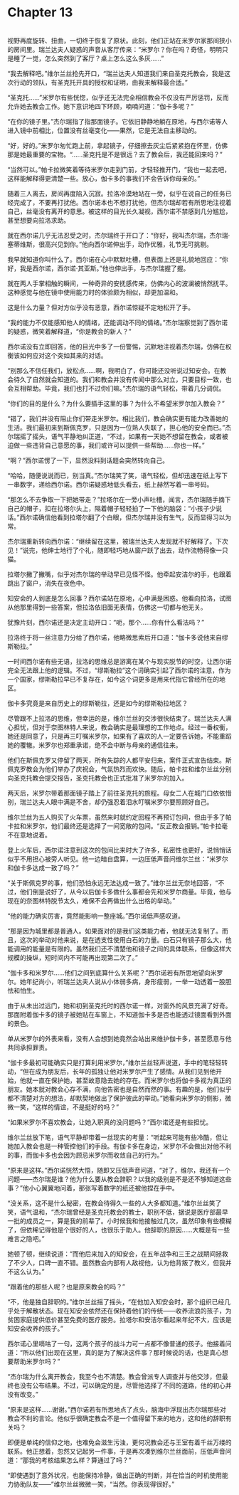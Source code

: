 # Chapter 13

<br>
视野再度旋转、扭曲，一切终于恢复了原状。此刻，他们正站在米罗尔家那间狭小的房间里。瑞兰达夫人疑惑的声音从客厅传来：“米罗尔？你在吗？奇怪，明明只是睡了一觉，怎么突然到了客厅？桌上怎么这么多灰……”

“我去解释吧。”维尔兰丝抢先开口，“瑞兰达夫人知道我们来自圣克托教会，我是这次行动的领队，有圣克托开具的授权和证明，由我来解释最合适。”

“圣克托……”米罗尔有些恍惚，似乎还无法完全相信教会不仅没有严厉惩罚，反而允许她去教会工作。她下意识地四下环顾，喃喃问道：“伽卡多呢？”

“在你的镜子里。”杰尔瑞指了指那面镜子。它依旧静静地躺在原地，与西尔诺等人进入镜中前相比，位置没有丝毫变化——果然，它是无法自主移动的。

“好，好的。”米罗尔匆忙跑上前，拿起镜子，仔细擦去灰尘后紧紧抱在怀里，仿佛那是她最重要的宝物。“……圣克托是不是很远？去了教会后，我还能回来吗？”

“当然可以。”帕卡拉微笑着等待米罗尔走到门前，才轻轻推开门，“我也一起去吧，这样能解释得更清楚一些。放心，伽卡多的事我们不会告诉你母亲的。”

随着三人离去，房间再度陷入沉寂。拉洛冷漠地站在一旁，似乎在说自己的任务已经完成了，不要再打扰他。西尔诺本也不想打扰他，但杰尔瑞却若有所思地注视着自己，丝毫没有离开的意思。被这样的目光长久凝视，西尔诺不禁感到几分尴尬，甚至想要向拉洛求助。

就在西尔诺几乎无法忍受之时，杰尔瑞终于开口了：“你好，我叫杰尔瑞，杰尔瑞·塞蒂维斯，很高兴见到你。”他向西尔诺伸出手，动作优雅，礼节无可挑剔。

我早就知道你叫什么了。西尔诺在心中默默吐槽，但表面上还是礼貌地回应：“你好，我是西尔诺，西尔诺·其亚斯。”他也伸出手，与杰尔瑞握了握。

就在两人手掌相触的瞬间，一种奇异的安抚感传来，仿佛内心的波澜被悄然抚平。这种感觉与他在镜中使用能力时的体验颇为相似，却更加温和。

这是什么力量？但对方似乎没有恶意，西尔诺惊疑不定地松开了手。

“我的能力不仅能感知他人的情绪，还能调动不同的情绪。”杰尔瑞察觉到了西尔诺的疑惑，微笑着解释道，“你是教会的新人？”

西尔诺没有立即回答，他的目光中多了一份警惕，沉默地注视着杰尔瑞，仿佛在权衡该如何应对这个突如其来的对话。

“别那么不信任我们，放松点……啊，我明白了，你可能还没听说过知安会。在教会待久了自然就会知道的。我们和教会并没有传闻中那么对立，只要目标一致，也会互相帮助。毕竟，我们也打不过你们嘛。”杰尔瑞的语气轻松，带着几分调侃。

“你们的目的是什么？为什么要插手这里的事？为什么不希望米罗尔加入教会？”

“错了，我们并没有阻止你们带走米罗尔。相比我们，教会确实更有能力改善她的生活。我们最初来到斯佩克罗，只是因为一位熟人失联了，担心他的安全而已。”杰尔瑞摇了摇头，语气平静地纠正道，“不过，如果有一天她不想留在教会，或者被迫做一些违背自己意愿的事，我们或许可以提供一些帮助……你也一样。”

“啊？”西尔诺愣了一下，显然没料到话题会突然转向自己。

“哈哈，随便说说而已，别当真。”杰尔瑞笑了笑，语气轻松，但却迅速在纸上写下一串数字，递给西尔诺。西尔诺疑惑地低头看去，纸上赫然写着一串号码。

“那怎么不去争取一下把她带走？”拉塔尔在一旁小声吐槽，闻言，杰尔瑞随手摘下自己的帽子，扣在拉塔尔头上，隔着帽子轻轻拍了一下他的脑袋：“小孩子少说话。”西尔诺确信他看到拉塔尔翻了个白眼，但杰尔瑞并没有生气，反而显得习以为常。

杰尔瑞重新转向西尔诺：“继续留在这里，被瑞兰达夫人发现就不好解释了。下次见！”说完，他绅士地行了个礼，随即轻巧地从窗户跃了出去，动作流畅得像一只猫。

拉塔尔撇了撇嘴，似乎对杰尔瑞的举动早已见怪不怪。他牵起安洁尔的手，也跟着跳出了窗户，消失在夜色中。

知安会的人到底是怎么回事？西尔诺站在原地，心中满是困惑。他看向拉洛，试图从他那里得到一些答案，但拉洛依旧面无表情，仿佛这一切都与他无关。

犹豫片刻，西尔诺还是决定主动开口：“呃，那个……你有什么看法吗？”

拉洛终于将一丝注意力分给了西尔诺，他略微思索后开口道：“伽卡多说他来自缪斯勒拉。”

一时间西尔诺有些无语，拉洛的思维总是游离在某个与现实脱节的时空，让西尔诺完全无法跟上他的逻辑。不过，“缪斯勒拉”这个词确实引起了西尔诺的注意，作为一个国家，缪斯勒拉早已不复存在，如今这个词更多是用来代指它曾经所在的地区。

伽卡多究竟是来自历史上的缪斯勒拉，还是如今的缪斯勒拉地区？

尽管跟不上拉洛的思维，但幸运的是，维尔兰丝的交涉很快结束了。瑞兰达夫人满心担忧，但对于奈图林特人来说，教会确实是最理想的工作地点。经过一番权衡，她还是同意了，只是再三叮嘱米罗尔，如果有了喜欢的人一定要告诉她，不能重蹈她的覆辙。米罗尔也郑重承诺，绝不会中断与母亲的通信往来。

他们在斯佩克罗又停留了两天，所有失踪的人都平安归来，案件正式宣告结束。斯佩克罗教会为他们举办了庆祝会，气氛热烈而欢快。随后，帕卡拉和维尔兰丝分别向圣克托教会提交报告，圣克托教会也正式批准了米罗尔的加入。

两天后，米罗尔带着那面镜子踏上了前往圣克托的旅程。母女二人在城门口依依惜别，瑞兰达夫人眼中满是不舍，却仍强忍着泪水叮嘱米罗尔要照顾好自己。

维尔兰丝为五人购买了火车票，虽然来时就约定回程不再预订包间，但由于多了帕卡拉和米罗尔，他们最终还是选择了一间宽敞的包间。“反正教会报销。”帕卡拉毫不在意地说着。

登上火车后，西尔诺注意到这次的包间比来时大了许多，私密性也更好，说悄悄话似乎不用担心被旁人听见。他一边暗自盘算，一边压低声音问维尔兰丝：“米罗尔和伽卡多达成一致了吗？”

“关于斯佩克罗的事，他们恐怕永远无法达成一致了。”维尔兰丝无奈地回答，“不过，他们倒是说好了，从今以后伽卡多做什么事都会先和米罗尔商量。毕竟，他与现在的奈图林特脱节太久，难保不会再做出什么出格的举动。”

“他的能力确实厉害，竟然能影响一整座城。”西尔诺低声感叹道。

“那是因为城里都是普通人。如果面对的是我们这类能力者，他就无法复制了。而且，这次的举动对他来说，是在透支性使用白石的力量。白石只有镜子那么大，他能调用的能量是有限的。虽然我们还不清楚他和镜子之间的具体联系，但像这样大规模的操纵，短时间内不可能再出现第二次了。”

“伽卡多和米罗尔……他们之间到底算什么关系呢？”西尔诺若有所思地望向米罗尔。她年纪尚小，听瑞兰达夫人说从小体弱多病，身形瘦弱，一举一动透着一股胆怯和怕生。

由于从未出过远门，她和初到圣克托时的西尔诺一样，对窗外的风景充满了好奇。那面附着伽卡多的镜子被她贴在车窗上，不知道伽卡多是否也能透过镜面看到外面的景色。

单从米罗尔的外表来看，没有人会想到她竟然会站出来维护伽卡多，甚至愿意与他共同承担罪责。

“伽卡多最初可能确实只是打算利用米罗尔，”维尔兰丝轻声说道，手中的笔轻轻转动，“但在成为朋友后，长年的孤独让他对米罗尔产生了感情。从我们见到他开始，他就一直在保护她，甚至故意隐去她的存在。而米罗尔也将伽卡多视为真正的朋友。她本就对教会心存不满，向他告密也是自然而然的事。有趣的是，他们似乎都不清楚对方的想法，却默契地做出了保护彼此的举动。”她看向米罗尔的侧影，微微一笑，“这样的情谊，不是挺好的吗？”

“如果米罗尔不喜欢教会，让她入职真的没问题吗？”西尔诺还是有些担忧。

维尔兰丝放下笔，语气平静却带着一丝现实的考量：“听起来可能有些冷酷，但让她加入教会也是一种管控他们的手段。有伽卡多在身边，米罗尔不会做出对他不利的事，而伽卡多也会因为顾忌米罗尔而收敛自己的行为。”

“原来是这样。”西尔诺恍然大悟，随即又压低声音问道，“对了，维尔，我还有一个问题——杰尔瑞是谁？他为什么要从教会辞职？以我的级别是不是还不够知道这些事？”他小心翼翼地问着，那张写着数字的纸还被他捏在手中。

“没关系，这不是什么秘密，在教会待得久一些的人大多都知道。”维尔兰丝笑了笑，语气温和，“杰尔瑞曾经是圣克托教会的教士，职别不低，据说是医疗部最早一批的成员之一，算是我的前辈了。小时候我和他接触过几次，虽然印象有些模糊了，但依稀记得他是个很好的人，也很乐于助人。他辞职的原因……大概是有一些难言之隐吧。”

她顿了顿，继续说道：“而他后来加入的知安会，在五年战争和三王之战期间拯救了不少人，口碑一直不错。虽然教会内部有人敌视他，认为他背叛了教义，但我并不这么认为。”

“跟着他的那些人呢？也是原来教会的吗？”

“不，他是独自辞职的。”维尔兰丝摇了摇头，“在他加入知安会时，那个组织已经几乎处于解散状态。现在知安会依然还在保持着他们的传统——收养流浪的孩子，为贫困家庭提供低价甚至免费的医疗服务。拉塔尔和安洁尔看起来年纪不大，应该是知安会收养的孩子。”

西尔诺心里嘀咕了一句，这两个孩子的战斗力可一点都不像普通的孩子。他接着问道：“所以他们出现在这里，真的是为了解决这件事？那时候说的话，也是真心想要帮助米罗尔吗？”

“杰尔瑞为什么离开教会，我至今也不清楚。教会曾派专人调查并与他交涉，但最终也没有公布结果。不过，可以确定的是，尽管他选择了不同的道路，他的初心并没有改变。”

“原来是这样……谢谢。”西尔诺若有所思地点了点头，脑海中浮现出杰尔瑞那些对教会不利的言论。他似乎很确定教会不是一个值得留下来的地方，这和他的辞职有关吗？

即便是单纯的信仰之地，也难免会滋生污浊，更何况教会还与王室有着千丝万缕的联系。他正想着，忽然又记起另一件事，于是再次凑到维尔兰丝面前，压低声音问道：“那我的考核结果怎么样？算通过了吗？”

“即使遇到了意外状况，也能保持冷静，做出正确的判断，并在恰当的时机使用能力协助队友——”维尔兰丝微微一笑，“当然。你表现得很好。”
